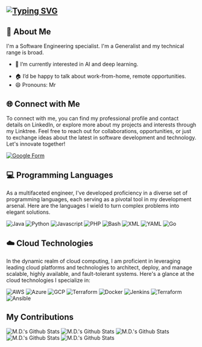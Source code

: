## [![Typing SVG](https://readme-typing-svg.herokuapp.com?font=Jetbrains+mono&pause=1000&width=435&lines=Hello+There+👋)](https://git.io/typing-svg)

## 🚀 About Me

I'm a Software Engineering specialist.
I'm a Generalist and my technical range is broad.

<!-- - 🔭 I’m currently working on ... -->
- 🌱 I’m currently interested in AI and deep learning.
<!-- - 👯 I’m looking to collaborate on ... -->
<!-- - 🤔 I’m looking for help with ... -->
<!-- - 💬 Ask me about ... -->
- 🏠 I’d be happy to talk about work-from-home, remote opportunities.
- 😄 Pronouns: Mr

## 🌐 Connect with Me

To connect with me, you can find my professional profile and contact details on LinkedIn, or explore more about my projects and interests through my Linktree.
Feel free to reach out for collaborations, opportunities, or just to exchange ideas about the latest in software development and technology.
Let's innovate together!

<!--[![Linkedin](https://img.shields.io/badge/M.D.-0077B5?style=for-the-badge&logo=linkedin&logoColor=white)](https://www.linkedin.com/in/michel-dubois-prog/)-->

<a href="https://forms.gle/NATsqkuuvnxyC7yb9">
  <img alt="Google Form" src="https://img.shields.io/badge/Fill%20Google%20Form-DADC20?&style=for-the-badge&logo=&google-form&Color=white" />
</a>

## 💻 Programming Languages

As a multifaceted engineer, I've developed proficiency in a diverse set of programming languages, each serving as a pivotal tool in my development arsenal.
Here are the languages I wield to turn complex problems into elegant solutions.

![Java](https://img.shields.io/badge/Java-007396?style=for-the-badge&logo=java&logoColor=white)
![Python](https://img.shields.io/badge/Python-3776AB?style=for-the-badge&logo=python&logoColor=white)
![Javascript](https://img.shields.io/badge/JavaScript-F7DF1E?style=for-the-badge&logo=javascript&logoColor=black)
![PHP](https://img.shields.io/badge/PHP-777BB4?style=for-the-badge&logo=java&logoColor=white)
![Bash](https://img.shields.io/badge/Bash-4EAA25?style=for-the-badge&logo=gnu-bash&logoColor=white)
![XML](https://img.shields.io/badge/XML-005FAD?style=for-the-badge)
![YAML](https://img.shields.io/badge/YAML-0A0A0A?style=for-the-badge)
![Go](https://img.shields.io/badge/Go-00ADD8?style=for-the-badge&logo=go&logoColor=white)

## ☁️ Cloud Technologies

In the dynamic realm of cloud computing, I am proficient in leveraging leading cloud platforms and technologies to architect, deploy, and manage scalable, highly available, and fault-tolerant systems.
Here's a glance at the cloud technologies I specialize in:

![AWS](https://img.shields.io/badge/AWS-FF9900?style=for-the-badge&logo=amazonaws&logoColor=white)
![Azure](https://img.shields.io/badge/Azure-0089D6?style=for-the-badge&logo=microsoftazure&logoColor=white)
![GCP](https://img.shields.io/badge/GCP-4285F4?style=for-the-badge&logo=googlecloud&logoColor=white)
![Terraform](https://img.shields.io/badge/Terraform-623CE4?style=for-the-badge&logo=terraform&logoColor=white)
![Docker](https://img.shields.io/badge/Docker-2496ED?style=for-the-badge&logo=docker&logoColor=white)
![Jenkins](https://img.shields.io/badge/Jenkins-D24939?style=for-the-badge&logo=jenkins&logoColor=white)
![Terraform](https://img.shields.io/badge/Terraform-844FBA?style=for-the-badge&logo=terraform&logoColor=white)
![Ansible](https://img.shields.io/badge/Ansible-EE0000?style=for-the-badge&logo=ansible&logoColor=white)

## My Contributions

![M.D.'s Github Stats](https://github-profile-summary-cards.vercel.app/api/cards/profile-details?username=md-prog&theme=github_dark)
![M.D.'s Github Stats](https://github-profile-summary-cards.vercel.app/api/cards/stats?username=md-prog&theme=github_dark)
![M.D.'s Github Stats](https://github-profile-summary-cards.vercel.app/api/cards/productive-time?username=zanepearton&theme=github_dark&utcOffset=10)
![M.D.'s Github Stats](https://github-profile-summary-cards.vercel.app/api/cards/repos-per-language?username=zanepearton&theme=github_dark)
![M.D.'s Github Stats](https://github-profile-summary-cards.vercel.app/api/cards/most-commit-language?username=zanepearton&theme=github_dark)
